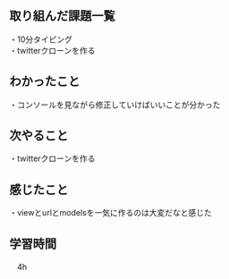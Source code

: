 ## 取り組んだ課題一覧
・10分タイピング
<br>・twitterクローンを作る
## わかったこと
・コンソールを見ながら修正していけばいいことが分かった

## 次やること
・twitterクローンを作る

## 感じたこと
・viewとurlとmodelsを一気に作るのは大変だなと感じた
## 学習時間
　4h
